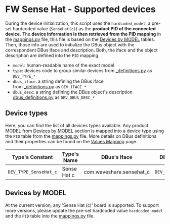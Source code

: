 # FW Sense Hat - Supported devices

During the device initialization, this script uses the `hardcoded_model`, a
pre-set hardcoded value (`SenseHat(c)`) as the **product PID of the connected
device**.
The **device information is then retrieved from the PID mapping** in the
[mappings.py](/fw_sensehat/sense/mappings.py) file, this file is based on
the [Devices by MODEL](#devices-by-model) tables.<br/>
Then, those info are used to initialize the DBus object with the correspondent
DBus iface and description. Both, the iface and the object description are
defined into the `PID` mapping.

* `model`: human-readable name of the exact model
* `type`: devices code to group similar devices
  from [_definitions.py](/fw_sensehat/sense/_definitions.py) as `DEV_TYPE_*`
* `dbus_iface`: a string defining the DBus iface<br/>
  from [_definitions.py](/fw_sensehat/sense/_definitions.py) as `DEV_IFACE_*`
* `dbus_desc`: a string defining the DBus object's description<br/>
  [dbus_definitions.py](/fw_sensehat/sense/_dbus_descs.py) as `DEV_DBUS_DESC_*`

## Device types

Here, you can find the list of all devices types available. Any product MODEL
from [Devices by MODEL](#devices-by-model) section is mapped into a device type
using the `PID` table from the [mappings.py](/fw_sensehat/sense/mappings.py)
file.
More details on DBus definitions and their properties can be found on
the [Values Mapping](values_mapping.md#properties-by-dbus-object-description)
page.

| Type's Constant       | Type's Name | DBus's Iface             | DBus's Description       |
|-----------------------|-------------|--------------------------|--------------------------|
| `DEV_TYPE_SenseHat_c` | Sense Hat c | com.waveshare.sensehat_c | `DEV_DBUS_DESC_SenseHat` |

## Devices by MODEL

At the current version, any 'Sense Hat (c)' board is supported. To support more
versions, please update the pre-set hardcoded value `hardcoded_model` and the
`PID` table into the [mappings.py](/fw_sensehat/sense/mappings.py) file.
